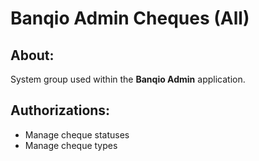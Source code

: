 # Banqio Admin Cheques (All)

## About:

System group used within the **Banqio Admin** application.

## Authorizations:

- Manage cheque statuses
- Manage cheque types